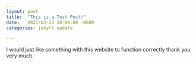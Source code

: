 ```yaml
---
layout: post
title:  "This is a Test Post!"
date:   2021-03-22 10:00:00 -0600
categories: jekyll update

---
```


I would just like something with this website to function correctly thank you very much.
